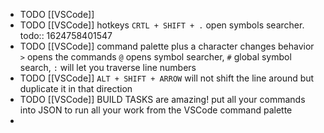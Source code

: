 - TODO [[VSCode]]
- TODO [[VSCode]] hotkeys `CRTL + SHIFT + .` open symbols searcher.
  todo:: 1624758401547
- TODO [[VSCode]] command palette plus a character changes behavior `>` opens the commands `@` opens symbol searcher, `#` global symbol search, `:` will let you traverse line numbers
- TODO [[VSCode]] `ALT + SHIFT + ARROW` will not shift the line around but duplicate it in that direction
- TODO [[VSCode]] BUILD TASKS are amazing! put all your commands into JSON to run all your work from the VSCode command palette
-